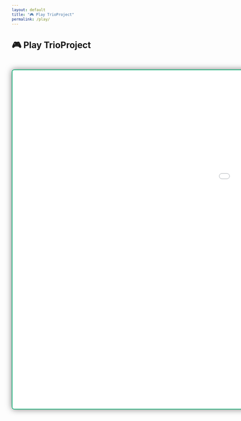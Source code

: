 ```yaml
---
layout: default
title: "🎮 Play TrioProject"
permalink: /play/
---
```


# 🎮 Play TrioProject

<iframe 
  src="{{ '/assets/games/Flappy Kartik!/game.html' | relative_url }}" 
  width="1920" 
  height="1080" 
  frameborder="14" 
  allowfullscreen 
  style="border: 2px solid #00a86b; border-radius: 8px; box-shadow: 0 0 20px rgba(0,0,0,0.5); margin: 2rem 0;">
</iframe>

